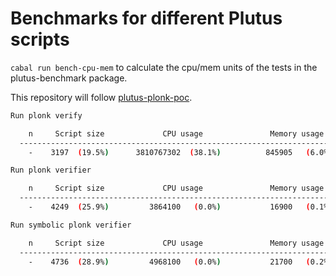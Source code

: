 # Benchmarks for different Plutus scripts

`cabal run bench-cpu-mem`        to calculate the cpu/mem units of the tests in the plutus-benchmark package.

This repository will follow [plutus-plonk-poc](https://github.com/perturbing/plutus-plonk-poc).

```bash
Run plonk verify

    n     Script size             CPU usage               Memory usage
  ----------------------------------------------------------------------
    -    3197  (19.5%)      3810767302  (38.1%)          845905   (6.0%)
```

```bash
Run plonk verifier

    n     Script size             CPU usage               Memory usage
  ----------------------------------------------------------------------
    -    4249  (25.9%)         3864100   (0.0%)           16900   (0.1%) 
```

```bash
Run symbolic plonk verifier

    n     Script size             CPU usage               Memory usage
  ----------------------------------------------------------------------
    -    4736  (28.9%)         4968100   (0.0%)           21700   (0.2%) 
```